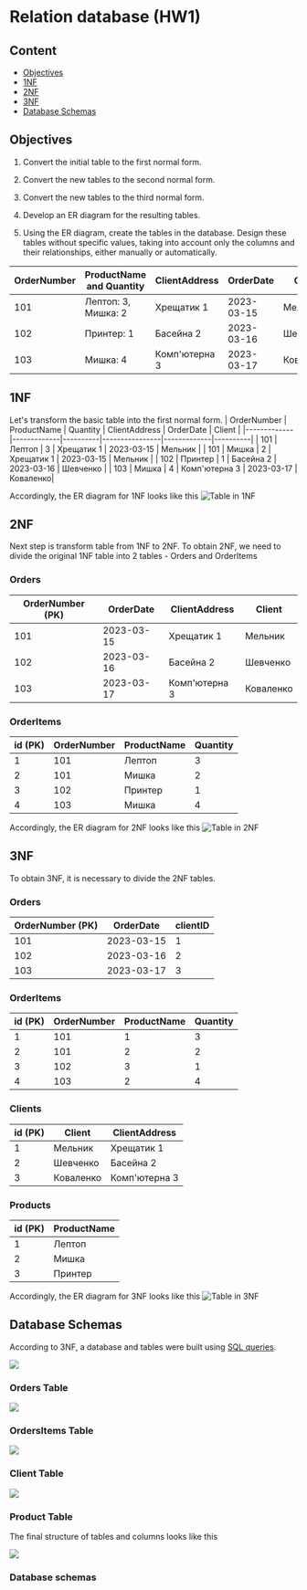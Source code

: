 # Relation database (HW1)

## Content

- [Objectives](#objectives)
- [1NF](#1NF)
- [2NF](#2NF)
- [3NF](#3NF)
- [Database Schemas](#database-schemas)

## Objectives
1. Convert the initial table to the first normal form.

2. Convert the new tables to the second normal form.

3. Convert the new tables to the third normal form.

4. Develop an ER diagram for the resulting tables.

5. Using the ER diagram, create the tables in the database. Design these tables without specific values, taking into account only the columns and their relationships, either manually or automatically.

| OrderNumber | ProductName and Quantity                | ClientAddress  | OrderDate   | Client   |
|-------------|-----------------------------------------|----------------|-------------|----------|
| 101         | Лептоп: 3, Мишка: 2                     | Хрещатик 1     | 2023-03-15  | Мельник  |
| 102         | Принтер: 1                              | Басейна 2      | 2023-03-16  | Шевченко |
| 103         | Мишка: 4                                | Комп'ютерна 3  | 2023-03-17  | Коваленко|


## 1NF
Let's transform the basic table into the first normal form.
| OrderNumber | ProductName | Quantity | ClientAddress  | OrderDate   | Client   |
|-------------|-------------|----------|----------------|-------------|----------|
| 101         | Лептоп      | 3        | Хрещатик 1     | 2023-03-15  | Мельник  |
| 101         | Мишка       | 2        | Хрещатик 1     | 2023-03-15  | Мельник  |
| 102         | Принтер     | 1        | Басейна 2      | 2023-03-16  | Шевченко |
| 103         | Мишка       | 4        | Комп'ютерна 3  | 2023-03-17  | Коваленко|

Accordingly, the ER diagram for 1NF looks like this
![Table in 1NF](1NF.png)
## 2NF
Next step is transform table from 1NF to 2NF.  To obtain 2NF, we need to divide the original 1NF table into 2 tables - Orders and OrderItems
### Orders

| OrderNumber (PK)  | OrderDate  | ClientAddress  | Client     |
|-------------------|------------|----------------|------------|
| 101               | 2023-03-15 | Хрещатик 1     | Мельник    |
| 102               | 2023-03-16 | Басейна 2      | Шевченко   |
| 103               | 2023-03-17 | Комп'ютерна 3  | Коваленко  |

### OrderItems

| id (PK) | OrderNumber | ProductName | Quantity |
|---------|-------------|-------------|----------|
| 1       | 101         | Лептоп      | 3        |
| 2       | 101         | Мишка       | 2        |
| 3       | 102         | Принтер     | 1        |
| 4       | 103         | Мишка       | 4        |


Accordingly, the ER diagram for 2NF looks like this
![Table in 2NF](2NF.png)


## 3NF
To obtain 3NF, it is necessary to divide the 2NF tables.

### Orders

| OrderNumber (PK)  | OrderDate  | clientID |
|-------------------|------------|----------|
| 101               | 2023-03-15 | 1        |
| 102               | 2023-03-16 | 2        |
| 103               | 2023-03-17 | 3        |


### OrderItems

| id (PK) | OrderNumber | ProductName | Quantity |
|---------|-------------|-------------|----------|
| 1       | 101         | 1           | 3        |
| 2       | 101         | 2           | 2        |
| 3       | 102         | 3           | 1        |
| 4       | 103         | 2           | 4        |


### Clients

| id (PK) | Client      | ClientAddress    |
|---------|-------------|------------------|
| 1       | Мельник     | Хрещатик 1       |
| 2       | Шевченко    | Басейна 2        |
| 3       | Коваленко   | Комп'ютерна 3    |


### Products

| id (PK) | ProductName |
|---------|-------------|
| 1       | Лептоп      |
| 2       | Мишка       |
| 3       | Принтер     |

Accordingly, the ER diagram for 3NF looks like this
![Table in 3NF](3NF.png)


## Database Schemas

According to 3NF, a database and tables were built using [SQL queries](queries.sql).

![](ordersTabel.png)

### Orders Table

![](orderItemsTabel.png)

### OrdersItems Table

![](clientTable.png)

### Client Table

![](clientTable.png)

### Product Table

The final structure of tables and columns looks like this

![](schemasDB.png)

### Database schemas